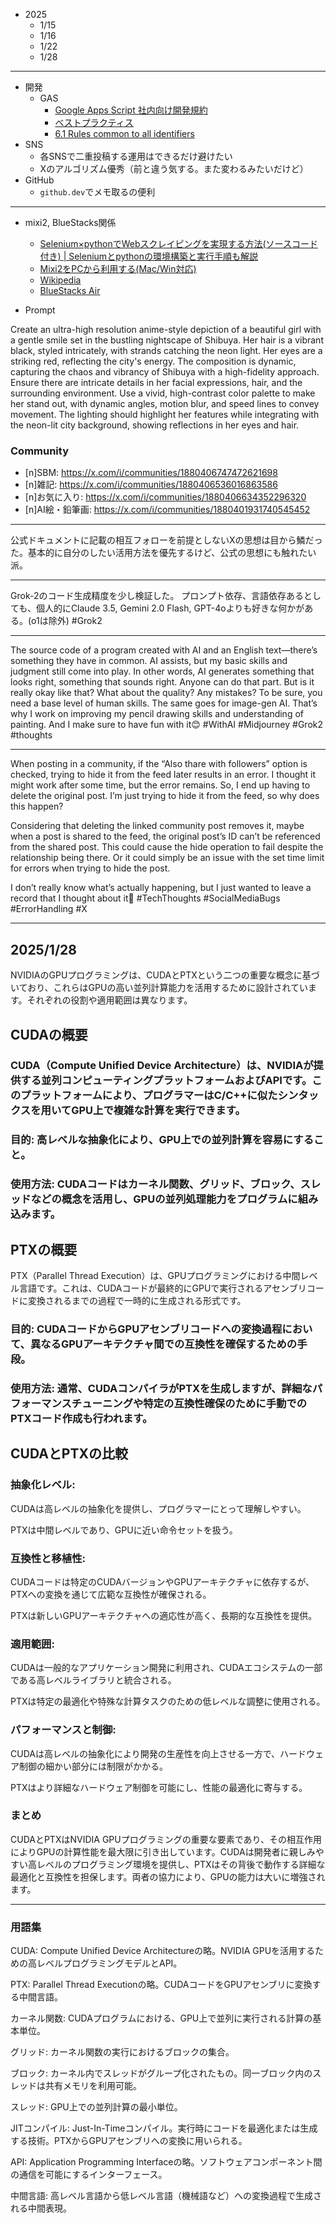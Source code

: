 - 2025
    - 1/15
    - 1/16
    - 1/22
    - 1/28
---

- 開発
    - GAS
        - [Google Apps Script 社内向け開発規約](https://www.n-sysdes.co.jp/blog/26697/)
        - [ベストプラクティス](https://developers.google.com/apps-script/guides/libraries?hl=ja#best_practices)
        - [6.1 Rules common to all identifiers](https://google.github.io/styleguide/jsguide.html#naming)
- SNS
    - 各SNSで二重投稿する運用はできるだけ避けたい
    - Xのアルゴリズム優秀（前と違う気する。また変わるみたいだけど）
- GitHub
    - `github.dev`でメモ取るの便利

---

- mixi2, BlueStacks関係
    - [Selenium×pythonでWebスクレイピングを実現する方法(ソースコード付き) | Seleniumとpythonの環境構築と実行手順も解説](https://www.c-bot.pro/ja/column/how_to_achieve_web_scraping_with_selenium_and_python/)
    - [Mixi2をPCから利用する(Mac/Win対応)](https://note.com/webazarashi/n/n8e6a2a735150)
    - [Wikipedia](https://ja.wikipedia.org/wiki/BlueStacks)
    - [BlueStacks Air](https://www.bluestacks.com/ja/mac)

- Prompt

Create an ultra-high resolution anime-style depiction of a beautiful girl with a gentle smile set in the bustling nightscape of Shibuya. Her hair is a vibrant black, styled intricately, with strands catching the neon light. Her eyes are a striking red, reflecting the city's energy. The composition is dynamic, capturing the chaos and vibrancy of Shibuya with a high-fidelity approach. Ensure there are intricate details in her facial expressions, hair, and the surrounding environment. Use a vivid, high-contrast color palette to make her stand out, with dynamic angles, motion blur, and speed lines to convey movement. The lighting should highlight her features while integrating with the neon-lit city background, showing reflections in her eyes and hair.

### Community

- [n]SBM: https://x.com/i/communities/1880406747472621698
- [n]雑記: https://x.com/i/communities/1880406536016863586
- [n]お気に入り: https://x.com/i/communities/1880406634352296320
- [n]AI絵・鉛筆画: https://x.com/i/communities/1880401931740545452

---

公式ドキュメントに記載の相互フォローを前提としないXの思想は目から鱗だった。基本的に自分のしたい活用方法を優先するけど、公式の思想にも触れたい派。

---

Grok-2のコード生成精度を少し検証した。
プロンプト依存、言語依存あるとしても、個人的にClaude 3.5, Gemini 2.0 Flash, GPT-4oよりも好きな何かがある。(o1は除外)
#Grok2

---

The source code of a program created with AI and an English text—there’s something they have in common. AI assists, but my basic skills and judgment still come into play. In other words, AI generates something that looks right, something that sounds right. Anyone can do that part. But is it really okay like that? What about the quality? Any mistakes? To be sure, you need a base level of human skills. The same goes for image-gen AI. That’s why I work on improving my pencil drawing skills and understanding of painting. And I make sure to have fun with it😊
#WithAI #Midjourney #Grok2 #thoughts

---

When posting in a community, if the “Also thare with followers” option is checked, trying to hide it from the feed later results in an error. I thought it might work after some time, but the error remains. So, I end up having to delete the original post. I’m just trying to hide it from the feed, so why does this happen?

Considering that deleting the linked community post removes it, maybe when a post is shared to the feed, the original post’s ID can’t be referenced from the shared post. This could cause the hide operation to fail despite the relationship being there. Or it could simply be an issue with the set time limit for errors when trying to hide the post.

I don’t really know what’s actually happening, but I just wanted to leave a record that I thought about it🧐
#TechThoughts #SocialMediaBugs #ErrorHandling #X

---

## 2025/1/28

NVIDIAのGPUプログラミングは、CUDAとPTXという二つの重要な概念に基づいており、これらはGPUの高い並列計算能力を活用するために設計されています。それぞれの役割や適用範囲は異なります。

## CUDAの概要

### CUDA（Compute Unified Device Architecture）は、NVIDIAが提供する並列コンピューティングプラットフォームおよびAPIです。このプラットフォームにより、プログラマーはC/C++に似たシンタックスを用いてGPU上で複雑な計算を実行できます。

### 目的: 高レベルな抽象化により、GPU上での並列計算を容易にすること。

### 使用方法: CUDAコードはカーネル関数、グリッド、ブロック、スレッドなどの概念を活用し、GPUの並列処理能力をプログラムに組み込みます。

## PTXの概要

PTX（Parallel Thread Execution）は、GPUプログラミングにおける中間レベル言語です。これは、CUDAコードが最終的にGPUで実行されるアセンブリコードに変換されるまでの過程で一時的に生成される形式です。

### 目的: CUDAコードからGPUアセンブリコードへの変換過程において、異なるGPUアーキテクチャ間での互換性を確保するための手段。

### 使用方法: 通常、CUDAコンパイラがPTXを生成しますが、詳細なパフォーマンスチューニングや特定の互換性確保のために手動でのPTXコード作成も行われます。

## CUDAとPTXの比較

### 抽象化レベル:

CUDAは高レベルの抽象化を提供し、プログラマーにとって理解しやすい。

PTXは中間レベルであり、GPUに近い命令セットを扱う。

### 互換性と移植性:

CUDAコードは特定のCUDAバージョンやGPUアーキテクチャに依存するが、PTXへの変換を通じて広範な互換性が確保される。

PTXは新しいGPUアーキテクチャへの適応性が高く、長期的な互換性を提供。

### 適用範囲:

CUDAは一般的なアプリケーション開発に利用され、CUDAエコシステムの一部である高レベルライブラリと統合される。

PTXは特定の最適化や特殊な計算タスクのための低レベルな調整に使用される。

### パフォーマンスと制御:

CUDAは高レベルの抽象化により開発の生産性を向上させる一方で、ハードウェア制御の細かい部分には制限がかかる。

PTXはより詳細なハードウェア制御を可能にし、性能の最適化に寄与する。

### まとめ

CUDAとPTXはNVIDIA GPUプログラミングの重要な要素であり、その相互作用によりGPUの計算性能を最大限に引き出しています。CUDAは開発者に親しみやすい高レベルのプログラミング環境を提供し、PTXはその背後で動作する詳細な最適化と互換性を担保します。両者の協力により、GPUの能力は大いに増強されます。

---

### 用語集

CUDA: Compute Unified Device Architectureの略。NVIDIA GPUを活用するための高レベルプログラミングモデルとAPI。

PTX: Parallel Thread Executionの略。CUDAコードをGPUアセンブリに変換する中間言語。

カーネル関数: CUDAプログラムにおける、GPU上で並列に実行される計算の基本単位。

グリッド: カーネル関数の実行におけるブロックの集合。

ブロック: カーネル内でスレッドがグループ化されたもの。同一ブロック内のスレッドは共有メモリを利用可能。

スレッド: GPU上での並列計算の最小単位。

JITコンパイル: Just-In-Timeコンパイル。実行時にコードを最適化または生成する技術。PTXからGPUアセンブリへの変換に用いられる。

API: Application Programming Interfaceの略。ソフトウェアコンポーネント間の通信を可能にするインターフェース。

中間言語: 高レベル言語から低レベル言語（機械語など）への変換過程で生成される中間表現。